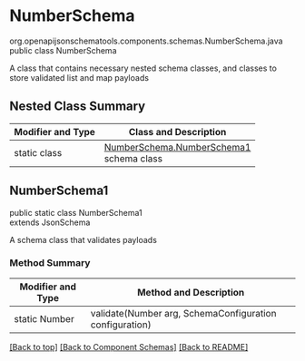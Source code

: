 # NumberSchema
org.openapijsonschematools.components.schemas.NumberSchema.java
public class NumberSchema

A class that contains necessary nested schema classes, and classes to store validated list and map payloads

## Nested Class Summary
| Modifier and Type | Class and Description |
| ----------------- | ---------------------- |
| static class | [NumberSchema.NumberSchema1](#numberschema1)<br> schema class |

## NumberSchema1
public static class NumberSchema1<br>
extends JsonSchema

A schema class that validates payloads

### Method Summary
| Modifier and Type | Method and Description |
| ----------------- | ---------------------- |
| static Number | validate(Number arg, SchemaConfiguration configuration) |

[[Back to top]](#top) [[Back to Component Schemas]](../../../README.md#Component-Schemas) [[Back to README]](../../../README.md)
